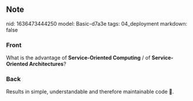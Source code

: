 ## Note
nid: 1636473444250
model: Basic-d7a3e
tags: 04_deployment
markdown: false

### Front
What is the advantage of <b>Service-Oriented Computing</b> / of <b>Service-Oriented Architectures</b>?

### Back
Results in simple, understandable and therefore maintainable code 🫧.
